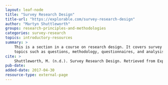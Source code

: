 ```yaml
---
layout: leaf-node
title: "Survey Research Design"
title-url: "https://explorable.com/survey-research-design"
author: "Martyn Shuttleworth"
groups: research-principles-and-methodologies
categories: survey-research
topics: introductory-resources
summary: >
    This is a section in a course on research design. It covers survey research design
    topics such as questions, methodology, questionnaires, and analysis.
cite: >
    Shuttleworth, M. (n.d.). Survey Research Design. Retrieved from Explorable at https://explorable.com/survey-research-design
pub-date:
added-date: 2017-04-30
resource-type: external-page
---
```

